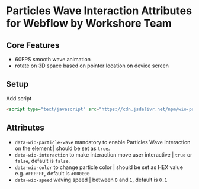 # Particles Wave Interaction Attributes for Webflow by Workshore Team

## Core Features
- 60FPS smooth wave animation
- rotate on 3D space based on pointer location on device screen

## Setup
Add script
```html
<script type="text/javascript" src="https://cdn.jsdelivr.net/npm/wio-particle-wave/build/index.min.js" ></script>
```

## Attributes
- `data-wio-particle-wave` mandatory to enable Particles Wave Interaction on the element | should be set as `true`.
- `data-wio-interaction` to make interaction move user interactive | `true` or `false`, default is `false`.
- `data-wio-color` to change particle color | should be set as HEX value e.g. `#FFFFFF`, default is `#000000`
- `data-wio-speed` waving speed | between `0` and `1`, default is `0.1`